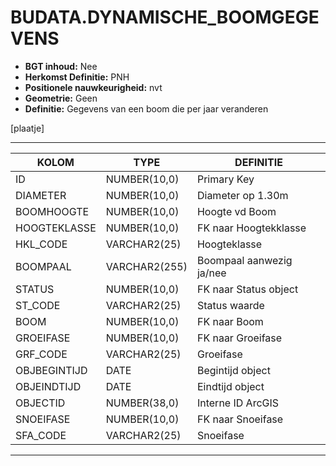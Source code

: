 ﻿# BUDATA.DYNAMISCHE_BOOMGEGEVENS


* __BGT inhoud:__ Nee
* __Herkomst Definitie:__ PNH
* __Positionele nauwkeurigheid:__ nvt
* __Geometrie:__ Geen
* __Definitie:__ Gegevens van een boom die per jaar veranderen

[plaatje]

***

|KOLOM                           	|TYPE          	|DEFINITIE|
|------                          	|----          	|-----    |
|ID                              	|NUMBER(10,0)  	|Primary Key|
|DIAMETER                        	|NUMBER(10,0)  	|Diameter op 1.30m|
|BOOMHOOGTE                          	|NUMBER(10,0)  	|Hoogte vd Boom|
|HOOGTEKLASSE                    	|NUMBER(10,0)  	|FK naar Hoogtekklasse|
|HKL_CODE                        	|VARCHAR2(25)  	|Hoogteklasse|
|BOOMPAAL                        	|VARCHAR2(255) 	|Boompaal aanwezig ja/nee|
|STATUS                          	|NUMBER(10,0)  	|FK naar Status object|
|ST_CODE                         	|VARCHAR2(25)  	|Status waarde|
|BOOM                            	|NUMBER(10,0)  	|FK naar Boom|
|GROEIFASE                       	|NUMBER(10,0)  	|FK naar Groeifase|
|GRF_CODE                        	|VARCHAR2(25)  	|Groeifase|
|OBJBEGINTIJD                    	|DATE          	|Begintijd object|
|OBJEINDTIJD                     	|DATE          	|Eindtijd object|
|OBJECTID                        	|NUMBER(38,0)   |Interne ID ArcGIS|
|SNOEIFASE                       	|NUMBER(10,0)  	|FK naar Snoeifase|
|SFA_CODE                        	|VARCHAR2(25)  	|Snoeifase|

***
